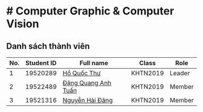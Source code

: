 # # Computer Graphic & Computer Vision

## Danh sách thành viên

| No. | Student ID | Full name | Class | Role |
| --- | --- | --- | --- | --- |
| 1 | 19520289 | [Hồ Quốc Thư](https://github.com/HQT104) | KHTN2019| Leader |
| 2 | 19522489 | [Đặng Quang Anh Tuấn](https://github.com/danganhtuan3738) | KHTN2019 | Member |
| 3 | 19521316 | [Nguyễn Hải Đăng](https://github.com/bdts1547) | KHTN2019 | Member |


